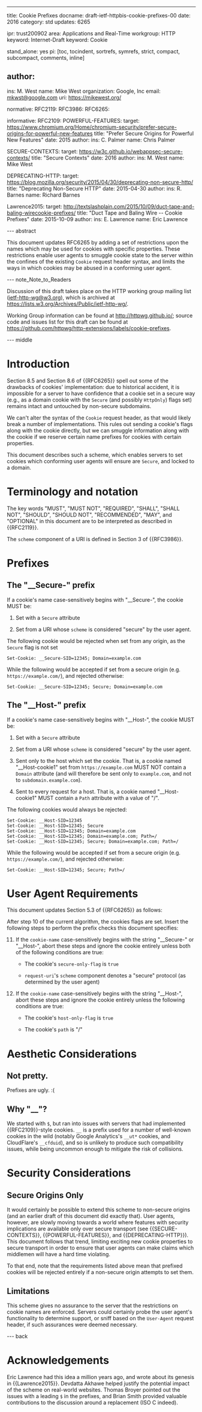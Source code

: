 ---
title: Cookie Prefixes
docname: draft-ietf-httpbis-cookie-prefixes-00
date: 2016
category: std
updates: 6265

ipr: trust200902
area: Applications and Real-Time
workgroup: HTTP
keyword: Internet-Draft
keyword: Cookie

stand_alone: yes
pi: [toc, tocindent, sortrefs, symrefs, strict, compact, subcompact, comments, inline]

author:
-
  ins: M. West
  name: Mike West
  organization: Google, Inc
  email: mkwst@google.com
  uri: https://mikewest.org/

normative:
  RFC2119:
  RFC3986:
  RFC6265:

informative:
  RFC2109:
  POWERFUL-FEATURES:
    target: https://www.chromium.org/Home/chromium-security/prefer-secure-origins-for-powerful-new-features
    title: "Prefer Secure Origins for Powerful New Features"
    date: 2015
    author:
      ins: C. Palmer
      name: Chris Palmer

  SECURE-CONTEXTS:
    target: https://w3c.github.io/webappsec-secure-contexts/
    title: "Secure Contexts"
    date: 2016
    author:
      ins: M. West
      name: Mike West

  DEPRECATING-HTTP:
    target: https://blog.mozilla.org/security/2015/04/30/deprecating-non-secure-http/
    title: "Deprecating Non-Secure HTTP"
    date: 2015-04-30
    author:
      ins: R. Barnes
      name: Richard Barnes

  Lawrence2015:
    target: http://textslashplain.com/2015/10/09/duct-tape-and-baling-wirecookie-prefixes/
    title: "Duct Tape and Baling Wire -- Cookie Prefixes"
    date: 2015-10-09
    author:
      ins: E. Lawrence
      name: Eric Lawrence

--- abstract

This document updates RFC6265 by adding a set of restrictions upon the names
which may be used for cookies with specific properties. These restrictions
enable user agents to smuggle cookie state to the server within the confines
of the existing `Cookie` request header syntax, and limits the ways in which
cookies may be abused in a conforming user agent.

--- note_Note_to_Readers

Discussion of this draft takes place on the HTTP working group mailing list 
(ietf-http-wg@w3.org), which is archived at <https://lists.w3.org/Archives/Public/ietf-http-wg/>.

Working Group information can be found at <http://httpwg.github.io/>; source 
code and issues list for this draft can be found at <https://github.com/httpwg/http-extensions/labels/cookie-prefixes>.

--- middle

# Introduction

Section 8.5 and Section 8.6 of {{RFC6265}} spell out some of the drawbacks of
cookies' implementation: due to historical accident, it is impossible for a
server to have confidence that a cookie set in a secure way (e.g., as a
domain cookie with the `Secure` (and possibly `HttpOnly`) flags set) remains
intact and untouched by non-secure subdomains.

We can't alter the syntax of the `Cookie` request header, as that would likely
break a number of implementations. This rules out sending a cookie's flags along
with the cookie directly, but we can smuggle information along with the cookie
if we reserve certain name prefixes for cookies with certain properties.

This document describes such a scheme, which enables servers to set cookies
which conforming user agents will ensure are `Secure`, and locked to a domain.

# Terminology and notation

The key words "MUST", "MUST NOT", "REQUIRED", "SHALL", "SHALL NOT", "SHOULD",
"SHOULD NOT", "RECOMMENDED", "MAY", and "OPTIONAL" in this document are to be
interpreted as described in {{RFC2119}}.

The `scheme` component of a URI is defined in Section 3 of {{RFC3986}}.

# Prefixes

## The "__Secure-" prefix

If a cookie's name case-sensitively begins with "__Secure-", the cookie MUST be:

1.  Set with a `Secure` attribute

2.  Set from a URI whose `scheme` is considered "secure" by the user agent.

The following cookie would be rejected when set from any origin, as the `Secure`
flag is not set

    Set-Cookie: __Secure-SID=12345; Domain=example.com

While the following would be accepted if set from a secure origin (e.g.
`https://example.com/`), and rejected otherwise:

    Set-Cookie: __Secure-SID=12345; Secure; Domain=example.com

## The "__Host-" prefix

If a cookie's name case-sensitively begins with "__Host-", the cookie MUST be:

1.  Set with a `Secure` attribute

2.  Set from a URI whose `scheme` is considered "secure" by the user agent.

3.  Sent only to the host which set the cookie. That is, a cookie named
    "__Host-cookie1" set from `https://example.com` MUST NOT contain a `Domain`
    attribute (and will therefore be sent only to `example.com`, and not to
    `subdomain.example.com`).

4.  Sent to every request for a host. That is, a cookie named "__Host-cookie1"
    MUST contain a `Path` attribute with a value of "/".

The following cookies would always be rejected:

    Set-Cookie: __Host-SID=12345
    Set-Cookie: __Host-SID=12345; Secure
    Set-Cookie: __Host-SID=12345; Domain=example.com
    Set-Cookie: __Host-SID=12345; Domain=example.com; Path=/
    Set-Cookie: __Host-SID=12345; Secure; Domain=example.com; Path=/

While the following would be accepted if set from a secure origin (e.g.
`https://example.com/`), and rejected otherwise:

    Set-Cookie: __Host-SID=12345; Secure; Path=/

# User Agent Requirements

This document updates Section 5.3 of {{RFC6265}} as follows:

After step 10 of the current algorithm, the cookies flags are set. Insert the
following steps to perform the prefix checks this document specifies:

11.  If the `cookie-name` case-sensitively begins with the string "__Secure-" or
     "__Host-", abort these steps and ignore the cookie entirely unless both of 
     the following conditions are true:

     *   The cookie's `secure-only-flag` is `true`

     *   `request-uri`'s `scheme` component denotes a "secure" protocol (as
         determined by the user agent)

12.  If the `cookie-name` case-sensitively begins with the string "__Host-", 
     abort these steps and ignore the cookie entirely unless the following 
     conditions are true:

     *   The cookie's `host-only-flag` is `true`

     *   The cookie's `path` is "/"

# Aesthetic Considerations

## Not pretty.

Prefixes are ugly. :(

## Why "__"?

We started with `$`, but ran into issues with servers that had implemented
{{RFC2109}}-style cookies. `__` is a prefix used for a number of well-known
cookies in the wild (notably Google Analytics's `__ut*` cookies, and
CloudFlare's `__cfduid`), and so is unlikely to produce such compatibility
issues, while being uncommon enough to mitigate the risk of collisions.

# Security Considerations

## Secure Origins Only

It would certainly be possible to extend this scheme to non-secure origins (and
an earlier draft of this document did exactly that). User agents, however, are
slowly moving towards a world where features with security implications are
available only over secure transport (see {{SECURE-CONTEXTS}},
{{POWERFUL-FEATURES}}, and {{DEPRECATING-HTTP}}). This document follows that
trend, limiting exciting new cookie properties to secure transport in order to
ensure that user agents can make claims which middlemen will have a hard time
violating.

To that end, note that the requirements listed above mean that prefixed cookies
will be rejected entirely if a non-secure origin attempts to set them.

## Limitations

This scheme gives no assurance to the server that the restrictions on cookie
names are enforced. Servers could certainly probe the user agent's functionality
to determine support, or sniff based on the `User-Agent` request header, if
such assurances were deemed necessary.

--- back

# Acknowledgements

Eric Lawrence had this idea a million years ago, and wrote about its genesis in
{{Lawrence2015}}. Devdatta Akhawe helped justify the potential impact of the
scheme on real-world websites. Thomas Broyer pointed out the issues with a
leading `$` in the prefixes, and Brian Smith provided valuable contributions to
the discussion around a replacement (ISO C indeed).
